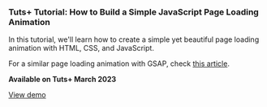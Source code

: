 ### Tuts+ Tutorial: How to Build a Simple JavaScript Page Loading Animation

In this tutorial, we'll learn how to create a simple yet beautiful page loading animation with HTML, CSS, and JavaScript.

For a similar page loading animation with GSAP, check [this article](https://webdesign.tutsplus.com/tutorials/simple-page-loading-animation-with-gsap--cms-36814).

**Available on Tuts+ March 2023**

[View demo](https://tutsplus.github.io/simple-panels-animation/)
